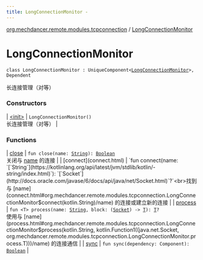 ```yaml
---
title: LongConnectionMonitor - 
---
```


[org.mechdancer.remote.modules.tcpconnection](../index.html) / [LongConnectionMonitor](./index.html)

# LongConnectionMonitor

`class LongConnectionMonitor : UniqueComponent<`[`LongConnectionMonitor`](./index.html)`>, Dependent`

长连接管理（对等）

### Constructors

| [&lt;init&gt;](-init-.html) | `LongConnectionMonitor()`<br>长连接管理（对等） |

### Functions

| [close](close.html) | `fun close(name: `[`String`](https://kotlinlang.org/api/latest/jvm/stdlib/kotlin/-string/index.html)`): `[`Boolean`](https://kotlinlang.org/api/latest/jvm/stdlib/kotlin/-boolean/index.html)<br>关闭与 [name](close.html#org.mechdancer.remote.modules.tcpconnection.LongConnectionMonitor$close(kotlin.String)/name) 的连接 |
| [connect](connect.html) | `fun connect(name: `[`String`](https://kotlinlang.org/api/latest/jvm/stdlib/kotlin/-string/index.html)`): `[`Socket`](http://docs.oracle.com/javase/6/docs/api/java/net/Socket.html)`?`<br>找到与 [name](connect.html#org.mechdancer.remote.modules.tcpconnection.LongConnectionMonitor$connect(kotlin.String)/name) 的连接或建立新的连接 |
| [process](process.html) | `fun <T> process(name: `[`String`](https://kotlinlang.org/api/latest/jvm/stdlib/kotlin/-string/index.html)`, block: (`[`Socket`](http://docs.oracle.com/javase/6/docs/api/java/net/Socket.html)`) -> `[`T`](process.html#T)`): `[`T`](process.html#T)`?`<br>使用与 [name](process.html#org.mechdancer.remote.modules.tcpconnection.LongConnectionMonitor$process(kotlin.String, kotlin.Function1((java.net.Socket, org.mechdancer.remote.modules.tcpconnection.LongConnectionMonitor.process.T)))/name) 的连接通信 |
| [sync](sync.html) | `fun sync(dependency: Component): `[`Boolean`](https://kotlinlang.org/api/latest/jvm/stdlib/kotlin/-boolean/index.html) |

